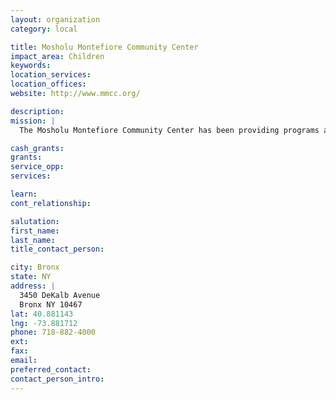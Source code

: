 ```yaml
---
layout: organization
category: local

title: Mosholu Montefiore Community Center
impact_area: Children
keywords: 
location_services: 
location_offices: 
website: http://www.mmcc.org/

description: 
mission: |
  The Mosholu Montefiore Community Center has been providing programs and services to the North Bronx since 1942. Our programs serve newborns, children, teens, adults, and senior citizens under the guidance of warm and caring professional staff.

cash_grants: 
grants: 
service_opp: 
services: 

learn: 
cont_relationship: 

salutation: 
first_name: 
last_name: 
title_contact_person: 

city: Bronx
state: NY
address: |
  3450 DeKalb Avenue  
  Bronx NY 10467
lat: 40.881143
lng: -73.881712
phone: 718-882-4000
ext: 
fax: 
email: 
preferred_contact: 
contact_person_intro: 
---
```

